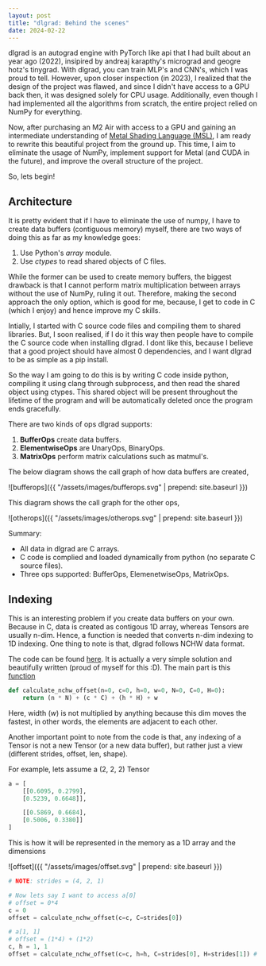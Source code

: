 ```yaml
---
layout: post
title: "dlgrad: Behind the scenes"
date: 2024-02-22
---
```


dlgrad is an autograd engine with PyTorch like api that I had built about an year ago (2022), insipired by andreaj karapthy's micrograd and geogre hotz's tinygrad. With dlgrad, you can train MLP's and CNN's, which I was proud to tell. However, upon closer inspection (in 2023), I realized that the design of the project was flawed, and since I didn't have access to a GPU back then, it was designed solely for CPU usage. Additionally, even though I had implemented all the algorithms from scratch, the entire project relied on NumPy for everything.

Now, after purchasing an M2 Air with access to a GPU and gaining an intermediate understanding of [Metal Shading Language (MSL)](/_posts/2024-01-30-Understanding-Metal-and-MSL.md), I am ready to rewrite this beautiful project from the ground up. This time, I aim to eliminate the usage of NumPy, implement support for Metal (and CUDA in the future), and improve the overall structure of the project.

So, lets begin!

## Architecture

It is pretty evident that if I have to eliminate the use of numpy, I have to create data buffers (contiguous memory) myself, there are two ways of doing this as far as my knowledge goes:

1. Use Python's *array* module.
2. Use *ctypes* to read shared objects of C files.

While the former can be used to create memory buffers, the biggest drawback is that I cannot perform matrix multiplication between arrays without the use of NumPy, ruling it out. Therefore, making the second approach the only option, which is good for me, because, I get to code in C (which I enjoy) and hence improve my C skills.

Intially, I started with C source code files and compiling them to shared libraries. But, I soon realised, if I do it this way then people have to compile the C source code when installing dlgrad. I dont like this, because I believe that a good project should have almost 0 dependencies, and I want dlgrad to be as simple as a pip install. 

So the way I am going to do this is by writing C code inside python, compiling it using clang through subprocess, and then read the shared object using ctypes. This shared object will be present throughout the lifetime of the program and will be automatically deleted once the program ends gracefully.

There are two kinds of ops dlgrad supports:
1. **BufferOps** create data buffers.
2. **ElementwiseOps** are UnaryOps, BinaryOps.
3. **MatrixOps** perform matrix calculations such as matmul's.

The below diagram shows the call graph of how data buffers are created,

![bufferops]({{ "/assets/images/bufferops.svg" | prepend: site.baseurl }})

This diagram shows the call graph for the other ops,

![otherops]({{ "/assets/images/otherops.svg" | prepend: site.baseurl }})

Summary:
- All data in dlgrad are C arrays.
- C code is complied and loaded dynamically from python (no separate C source files).
- Three ops supported: BufferOps, ElemenetwiseOps, MatrixOps.

## Indexing

This is an interesting problem if you create data buffers on your own. Because in C, data is created as contigous 1D array, whereas Tensors are usually n-dim. Hence, a function is needed that converts n-dim indexing to 1D indexing. One thing to note is that, dlgrad follows NCHW data format.

The code can be found [here](https://github.com/NavneetKanna/dlgrad/blob/60c40a06d0d4ce7ef372e6bf124e4e4b5506ef2a/dlgrad/tensor.py#L99). It is actually a very simple solution and beautifully written (proud of myself for this :D). The main part is this [function](https://github.com/NavneetKanna/dlgrad/blob/60c40a06d0d4ce7ef372e6bf124e4e4b5506ef2a/dlgrad/helpers.py#L39)

```python
def calculate_nchw_offset(n=0, c=0, h=0, w=0, N=0, C=0, H=0): 
    return (n * N) + (c * C) + (h * H) + w
```

Here, width (*w*) is not multiplied by anything because this dim moves the fastest, in other words, the elements are adjacent to each other.

Another important point to note from the code is that, any indexing of a Tensor is not a new Tensor (or a new data buffer), but rather just a view (different strides, offset, len, shape).

For example, lets assume a (2, 2, 2) Tensor

```python
a = [
    [[0.6095, 0.2799],
    [0.5239, 0.6648]],

    [[0.5869, 0.6684],
    [0.5006, 0.3380]]
]
```

This is how it will be represented in the memory as a 1D array and the dimensions

![offset]({{ "/assets/images/offset.svg" | prepend: site.baseurl }})

```python
# NOTE: strides = (4, 2, 1)

# Now lets say I want to access a[0]
# offset = 0*4
c = 0
offset = calculate_nchw_offset(c=c, C=strides[0]) 

# a[1, 1]
# offset = (1*4) + (1*2)
c, h = 1, 1 
offset = calculate_nchw_offset(c=c, h=h, C=strides[0], H=strides[1]) # 6
```